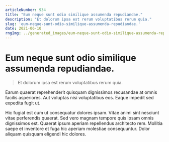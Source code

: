 ```yaml
---
articleNumber: 934
title: "Eum neque sunt odio similique assumenda repudiandae."
description: "Et dolorum ipsa est rerum voluptatibus rerum quia."
slug: 'eum-neque-sunt-odio-similique-assumenda-repudiandae.'
date: 2021-06-10
rngImg: ../generated_images/eum-neque-sunt-odio-similique-assumenda-repudiandae..jpg
---
```


# Eum neque sunt odio similique assumenda repudiandae.

> Et dolorum ipsa est rerum voluptatibus rerum quia.

Earum quaerat reprehenderit quisquam dignissimos recusandae at omnis facilis asperiores. Aut voluptas nisi voluptatibus eos. Eaque impedit sed expedita fugit ut.
 Hic fugiat est cum ut consequatur dolores ipsam. Vitae animi sint nesciunt vitae perferendis quaerat. Sed vero magnam tempore quis ipsam omnis dignissimos est. Quaerat ipsum aperiam repellendus architecto rem. Mollitia saepe et inventore et fuga hic aperiam molestiae consequuntur. Dolor aliquam quisquam eligendi hic dolores.
